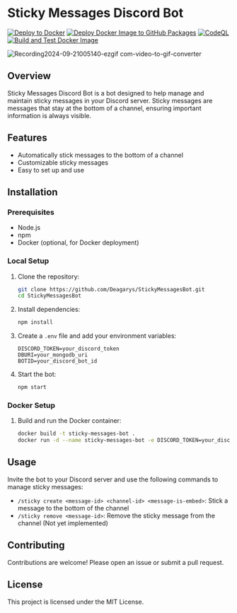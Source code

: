 # Sticky Messages Discord Bot
[![Deploy to Docker](https://github.com/Deagarys/StickyMessagesBot/actions/workflows/deploy-docker.yml/badge.svg)](https://github.com/Deagarys/StickyMessagesBot/actions/workflows/deploy-docker.yml)
[![Deploy Docker Image to GitHub Packages](https://github.com/Deagarys/StickyMessagesBot/actions/workflows/deploy-git.yml/badge.svg)](https://github.com/Deagarys/StickyMessagesBot/actions/workflows/deploy-git.yml)
[![CodeQL](https://github.com/Deagarys/StickyMessagesBot/actions/workflows/github-code-scanning/codeql/badge.svg)](https://github.com/Deagarys/StickyMessagesBot/actions/workflows/github-code-scanning/codeql)
[![Build and Test Docker Image](https://github.com/Deagarys/StickyMessagesBot/actions/workflows/pr-test.yml/badge.svg)](https://github.com/Deagarys/StickyMessagesBot/actions/workflows/pr-test.yml)

![Recording2024-09-21005140-ezgif com-video-to-gif-converter](https://github.com/user-attachments/assets/e0ac5b87-53b0-4f07-8b1f-3eeda40a1050) 

## Overview

Sticky Messages Discord Bot is a bot designed to help manage and maintain sticky messages in your Discord server. Sticky messages are messages that stay at the bottom of a channel, ensuring important information is always visible.

## Features

- Automatically stick messages to the bottom of a channel
- Customizable sticky messages
- Easy to set up and use

## Installation

### Prerequisites

- Node.js
- npm
- Docker (optional, for Docker deployment)

### Local Setup

1. Clone the repository:
    ```sh
    git clone https://github.com/Deagarys/StickyMessagesBot.git
    cd StickyMessagesBot
    ```

2. Install dependencies:
    ```sh
    npm install
    ```

3. Create a `.env` file and add your environment variables:
    ```env
    DISCORD_TOKEN=your_discord_token
    DBURI=your_mongodb_uri
    BOTID=your_discord_bot_id
    ```

4. Start the bot:
    ```sh
    npm start
    ```

### Docker Setup

1. Build and run the Docker container:
    ```sh
    docker build -t sticky-messages-bot .
    docker run -d --name sticky-messages-bot -e DISCORD_TOKEN=your_discord_token -e DBURI=your_mongodb_uri -e BOTID=your_discord_bot_id sticky-messages-bot
    ```

## Usage

Invite the bot to your Discord server and use the following commands to manage sticky messages:

- `/sticky create <message-id> <channel-id> <message-is-embed>`: Stick a message to the bottom of the channel
- `/sticky remove <message-id>`: Remove the sticky message from the channel (Not yet implemented)

## Contributing

Contributions are welcome! Please open an issue or submit a pull request.

## License

This project is licensed under the MIT License.
